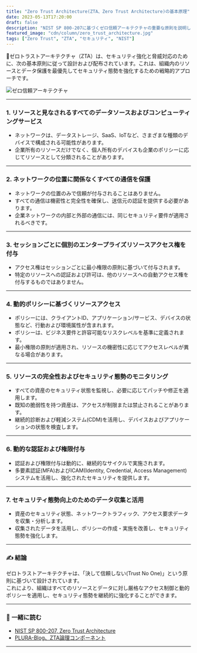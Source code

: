 ```yaml
---
title: "Zero Trust Architecture(ZTA、Zero Trust Architecture)の基本原理"
date: 2023-05-13T17:20:00
draft: false
description: "NIST SP 800-207に基づくゼロ信頼アーキテクチャの重要な原則を説明します。"
featured_image: "cdn/column/zero_trust_architecture.jpg"
tags: ["Zero Trust", "ZTA", "セキュリティ", "NIST"]
---
```


🔐ゼロトラストアーキテクチャ（ZTA）は、セキュリティ強化と脅威対応のために、次の基本原則に従って設計および配布されています。これは、組織内のリソースとデータ保護を最優先してセキュリティ態勢を強化するための戦略的アプローチです。
<!--more-->

![ゼロ信頼アーキテクチャ](https://blog.plura.io/cdn/column/zero_trust_architecture.jpg)

---

### 1. **リソースと見なされるすべてのデータソースおよびコンピューティングサービス**

- ネットワークは、データストレージ、SaaS、IoTなど、さまざまな種類のデバイスで構成される可能性があります。
- 企業所有のリソースだけでなく、個人所有のデバイスも企業のポリシーに応じてリソースとして分類されることがあります。

---

### 2. **ネットワークの位置に関係なくすべての通信を保護**

- ネットワークの位置のみで信頼が付与されることはありません。
- すべての通信は機密性と完全性を確保し、送信元の認証を提供する必要があります。
- 企業ネットワークの内部と外部の通信には、同じセキュリティ要件が適用されるべきです。

---

### 3. **セッションごとに個別のエンタープライズリソースアクセス権を付与**

- アクセス権はセッションごとに最小権限の原則に基づいて付与されます。
- 特定のリソースへの認証および許可は、他のリソースへの自動アクセス権を付与するものではありません。

---

### 4. **動的ポリシーに基づくリソースアクセス**

- ポリシーには、クライアントID、アプリケーション/サービス、デバイスの状態など、行動および環境属性が含まれます。
- ポリシーは、ビジネス要件と許容可能なリスクレベルを基準に定義されます。
- 最小権限の原則が適用され、リソースの機密性に応じてアクセスレベルが異なる場合があります。

---

### 5. **リソースの完全性およびセキュリティ態勢のモニタリング**

- すべての資産のセキュリティ状態を監視し、必要に応じてパッチや修正を適用します。
- 既知の脆弱性を持つ資産は、アクセスが制限または禁止されることがあります。
- 継続的診断および軽減システム(CDM)を活用し、デバイスおよびアプリケーションの状態を検査します。

---

### 6. **動的な認証および権限付与**

- 認証および権限付与は動的に、継続的なサイクルで実施されます。
- 多要素認証(MFA)およびICAM(Identity, Credential, Access Management)システムを活用し、強化されたセキュリティを提供します。

---

### 7. **セキュリティ態勢向上のためのデータ収集と活用**

- 資産のセキュリティ状態、ネットワークトラフィック、アクセス要求データを収集・分析します。
- 収集されたデータを活用し、ポリシーの作成・実施を改善し、セキュリティ態勢を強化します。

---

### ✍️ **結論**

ゼロトラストアーキテクチャは、「決して信頼しない(Trust No One)」という原則に基づいて設計されています。  
これにより、組織はすべてのリソースとデータに対し厳格なアクセス制御と動的ポリシーを適用し、セキュリティ態勢を継続的に強化することができます。

---

### 📖 **一緒に読む**
- [NIST SP 800-207, Zero Trust Architecture](https://csrc.nist.gov/publications/detail/sp/800-207/final)
- [PLURA-Blog、ZTA論理コンポーネント](https://blog.plura.io/ja/column/logical_components_of_zta/)

---
